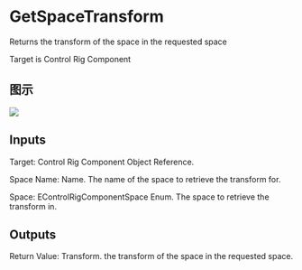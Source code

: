 # GetSpaceTransform

Returns the transform of the space in the requested space

Target is Control Rig Component

## 图示

![]($-20221218-18314035.png)

## Inputs

Target: Control Rig Component Object Reference.

Space Name: Name. The name of the space to retrieve the transform for.

Space: EControlRigComponentSpace Enum. The space to retrieve the transform in.  

## Outputs

Return Value: Transform. the transform of the space in the requested space.

